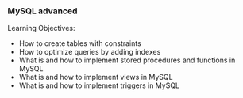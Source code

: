 ### MySQL advanced

Learning Objectives:

  - How to create tables with constraints
  -  How to optimize queries by adding indexes
  - What is and how to implement stored procedures and functions in MySQL
  - What is and how to implement views in MySQL
  - What is and how to implement triggers in MySQL
